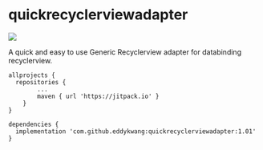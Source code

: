 # quickrecyclerviewadapter
[![](https://jitpack.io/v/eddykwang/quickrecyclerviewadapter.svg)](https://jitpack.io/#eddykwang/quickrecyclerviewadapter)

A quick and easy to use Generic Recyclerview adapter for databinding recyclerview.

```
allprojects {
  repositories {
		...
		maven { url 'https://jitpack.io' }
	}
}
```
```
dependencies {
  implementation 'com.github.eddykwang:quickrecyclerviewadapter:1.01'
}
```
